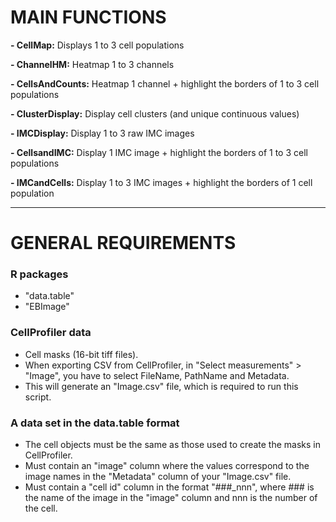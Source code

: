 # MAIN FUNCTIONS

**- CellMap:** Displays 1 to 3 cell populations

**- ChannelHM:** Heatmap 1 to 3 channels

**- CellsAndCounts:** Heatmap 1 channel + highlight the borders of 1 to 3 cell populations

**- ClusterDisplay:** Display cell clusters (and unique continuous values)

**- IMCDisplay:** Display 1 to 3 raw IMC images

**- CellsandIMC:** Display 1 IMC image + highlight the borders of 1 to 3 cell populations

**- IMCandCells:** Display 1 to 3 IMC images + highlight the borders of 1 cell population  
  
***

# GENERAL REQUIREMENTS

### R packages
- "data.table"  
- "EBImage"  

### CellProfiler data
- Cell masks (16-bit tiff files).
- When exporting CSV from CellProfiler, in "Select measurements" > "Image", you have to select FileName, PathName and Metadata.
- This will generate an "Image.csv" file, which is required to run this script.

### A data set in the data.table format
- The cell objects must be the same as those used to create the masks in CellProfiler.
- Must contain an "image" column where the values correspond to the image names in the "Metadata" column of your "Image.csv" file.
- Must contain a "cell id" column in the format "###_nnn", where ### is the name of the image in the "image" column and nnn is the number of the cell.

